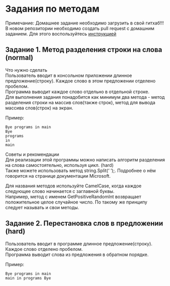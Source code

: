 # Задания по методам

Примечание:
Домашнее задание необходимо загрузить в свой гитхаб!!!
В новом репозитории необходимо создать pull request с домашним заданием.
Для этого воспользуйтесь [инструкцией](https://github.com/ted7007/EVOClub/blob/main/Instructions/GitInstruction.md)


Задание 1. Метод разделения строки на слова (normal) 
---

Что нужно сделать  
Пользователь вводит в консольном приложении длинное предложение(строку). Каждое слово в этом предложении отделено пробелом.  
Программа выводит каждое слово отдельно в отдельной строке.  
Для выполнения задания понадобится как минимум два метода - метод разделения строки на массив слов(также строк), метод для вывода массива слов(строк) на экран.  
  
Пример:
```
Bye programs in main
Bye
programs
in
main
```

Советы и рекомендации  
Для реализации этой программы можно написать алгоритм разделения на слова самостоятельно, используя цикл. (hard)  
Также можете использовать метод string.Split(‘ ’);. Подробнее о нём говорится на странице документации Microsoft.  
  
Для названия методов используйте CamelCase, когда каждое следующее слово начинается с заглавной буквы.  
Например, метод с именем GetPositiveRandomInt возвращает положительное целое случайное число. По такому же принципу следует называть и свои методы.  

Задание 2. Перестановка слов в предложении (hard)  
---

Пользователь вводит в программе длинное предложение(строку). Каждое слово отделено пробелом.  
Программа выводит слова из предложения в обратном порядке.  

Пример:  
```
Bye programs in main
main in programs Bye
```
  
